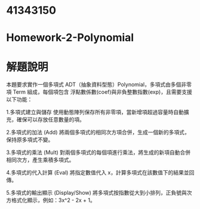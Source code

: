 # 41343150
# Homework-2-Polynomial
# 解題說明
本題要求實作一個多項式 ADT（抽象資料型態）Polynomial，多項式由多個非零項 Term 組成，每個項包含
浮點數係數(coef)與非負整數指數(exp)，且需要支援以下功能：

1.多項式建立與儲存
使用動態陣列保存所有非零項，當新增項超過容量時自動擴充，確保可以存放任意數量的項。

2.多項式的加法 (Add)
將兩個多項式的相同次方項合併，生成一個新的多項式，保持原多項式不變。

3.多項式的乘法 (Mult)
對兩個多項式的每個項進行乘法，將生成的新項自動合併相同次方，產生乘積多項式。

4.多項式的代入計算 (Eval)
將指定數值代入 x，計算多項式在該數值下的結果並回傳。

5.多項式的輸出顯示 (Display/Show)
將多項式按指數從大到小排列，正負號與次方格式化顯示，例如：3x^2 - 2x + 1。
